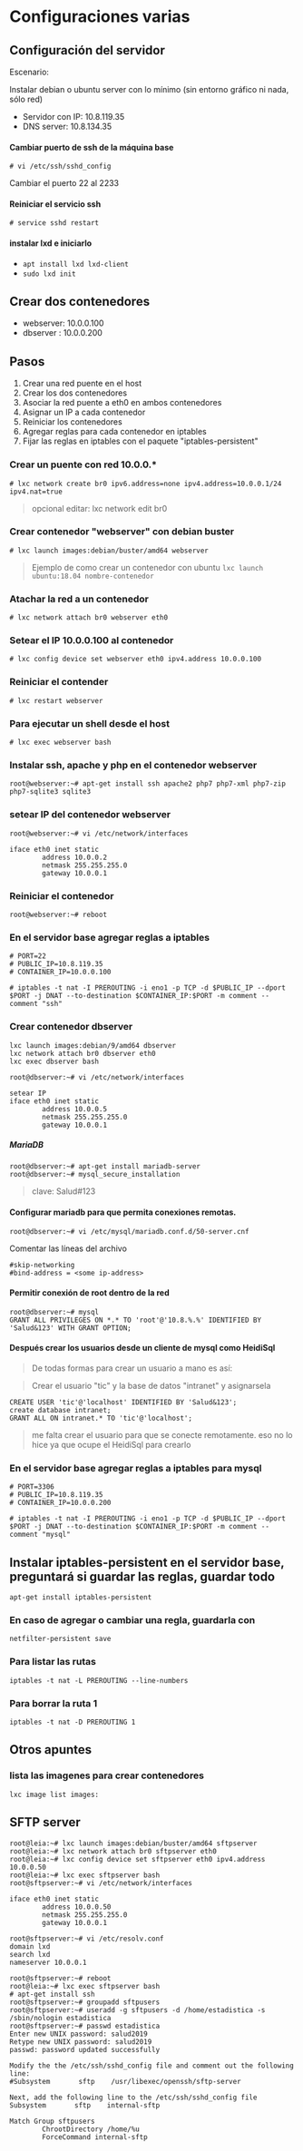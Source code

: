 # Configuraciones varias

## Configuración del servidor

Escenario:

Instalar debian o ubuntu server con lo mínimo (sin entorno gráfico ni nada, sólo red)
- Servidor con IP: 10.8.119.35 
- DNS server: 10.8.134.35

#### Cambiar puerto de ssh de la máquina base

```
# vi /etc/ssh/sshd_config
```
Cambiar el puerto 22 al 2233

#### Reiniciar el servicio ssh

```
# service sshd restart
```

#### instalar lxd e iniciarlo
- `apt install lxd lxd-client`
- `sudo lxd init`



## Crear dos contenedores
- webserver: 10.0.0.100
- dbserver : 10.0.0.200

## Pasos
1. Crear una red puente en el host
2. Crear los dos contenedores
3. Asociar la red puente a eth0 en ambos contenedores
4. Asignar un IP a cada contenedor
5. Reiniciar los contenedores
6. Agregar reglas para cada contenedor en iptables
7. Fijar las reglas en iptables con el paquete "iptables-persistent"


### Crear un puente con red 10.0.0.*
```
# lxc network create br0 ipv6.address=none ipv4.address=10.0.0.1/24 ipv4.nat=true
```
> opcional editar: lxc network edit br0

### Crear contenedor "webserver" con debian buster
```
# lxc launch images:debian/buster/amd64 webserver
```
> Ejemplo de como crear un contenedor con ubuntu `lxc launch ubuntu:18.04 nombre-contenedor`

### Atachar la red a un contenedor

```
# lxc network attach br0 webserver eth0
```

### Setear el IP 10.0.0.100 al contenedor

```
# lxc config device set webserver eth0 ipv4.address 10.0.0.100
```

### Reiniciar el contender
```
# lxc restart webserver
```

### Para ejecutar un shell desde el host
```
# lxc exec webserver bash
```

### Instalar ssh, apache y php en el contenedor webserver
```
root@webserver:~# apt-get install ssh apache2 php7 php7-xml php7-zip php7-sqlite3 sqlite3 
```

### setear IP del contenedor webserver
```
root@webserver:~# vi /etc/network/interfaces
```

```
iface eth0 inet static
        address 10.0.0.2
        netmask 255.255.255.0
        gateway 10.0.0.1
```

### Reiniciar el contenedor

```
root@webserver:~# reboot
```

### En el servidor base agregar reglas a iptables
```
# PORT=22
# PUBLIC_IP=10.8.119.35
# CONTAINER_IP=10.0.0.100

# iptables -t nat -I PREROUTING -i eno1 -p TCP -d $PUBLIC_IP --dport $PORT -j DNAT --to-destination $CONTAINER_IP:$PORT -m comment --comment "ssh"
```


### Crear contenedor dbserver
```
lxc launch images:debian/9/amd64 dbserver
lxc network attach br0 dbserver eth0
lxc exec dbserver bash
```

```
root@dbserver:~# vi /etc/network/interfaces
```

```
setear IP
iface eth0 inet static
        address 10.0.0.5
        netmask 255.255.255.0
        gateway 10.0.0.1
```

##### MariaDB
```
root@dbserver:~# apt-get install mariadb-server
root@dbserver:~# mysql_secure_installation
```
> clave: Salud#123

#### Configurar mariadb para que permita conexiones remotas.

```
root@dbserver:~# vi /etc/mysql/mariadb.conf.d/50-server.cnf
```

Comentar las líneas del archivo

```
#skip-networking
#bind-address = <some ip-address>
```


#### Permitir conexión de root dentro de la red
```
root@dbserver:~# mysql
GRANT ALL PRIVILEGES ON *.* TO 'root'@'10.8.%.%' IDENTIFIED BY 'Salud&123' WITH GRANT OPTION;
```

#### Después crear los usuarios desde un cliente de mysql como HeidiSql

> De todas formas para crear un usuario a mano es así:

> Crear el usuario "tic" y la base de datos "intranet" y asignarsela
```
CREATE USER 'tic'@'localhost' IDENTIFIED BY 'Salud&123';
create database intranet;
GRANT ALL ON intranet.* TO 'tic'@'localhost';
```
>me falta crear el usuario para que se conecte remotamente. eso no lo hice ya que ocupe el HeidiSql para crearlo


### En el servidor base agregar reglas a iptables para mysql
```
# PORT=3306
# PUBLIC_IP=10.8.119.35
# CONTAINER_IP=10.0.0.200

# iptables -t nat -I PREROUTING -i eno1 -p TCP -d $PUBLIC_IP --dport $PORT -j DNAT --to-destination $CONTAINER_IP:$PORT -m comment --comment "mysql"
```

## Instalar iptables-persistent en el servidor base, preguntará si guardar las reglas, guardar todo
`apt-get install iptables-persistent`

### En caso de agregar o cambiar una regla, guardarla con 
`netfilter-persistent save`

### Para listar las rutas
`iptables -t nat -L PREROUTING --line-numbers`

### Para borrar la ruta 1
`iptables -t nat -D PREROUTING 1`


## Otros apuntes
### lista las imagenes para crear contenedores
`lxc image list images:`


## SFTP server
```
root@leia:~# lxc launch images:debian/buster/amd64 sftpserver
root@leia:~# lxc network attach br0 sftpserver eth0
root@leia:~# lxc config device set sftpserver eth0 ipv4.address 10.0.0.50
root@leia:~# lxc exec sftpserver bash
root@sftpserver:~# vi /etc/network/interfaces

iface eth0 inet static
        address 10.0.0.50
        netmask 255.255.255.0
        gateway 10.0.0.1

root@sftpserver:~# vi /etc/resolv.conf
domain lxd
search lxd
nameserver 10.0.0.1

root@sftpserver:~# reboot
root@leia:~# lxc exec sftpserver bash
# apt-get install ssh
root@sftpserver:~# groupadd sftpusers
root@sftpserver:~# useradd -g sftpusers -d /home/estadistica -s /sbin/nologin estadistica
root@sftpserver:~# passwd estadistica
Enter new UNIX password: salud2019
Retype new UNIX password: salud2019
passwd: password updated successfully

Modify the the /etc/ssh/sshd_config file and comment out the following line:
#Subsystem       sftp    /usr/libexec/openssh/sftp-server

Next, add the following line to the /etc/ssh/sshd_config file
Subsystem       sftp    internal-sftp

Match Group sftpusers
        ChrootDirectory /home/%u
        ForceCommand internal-sftp

```
